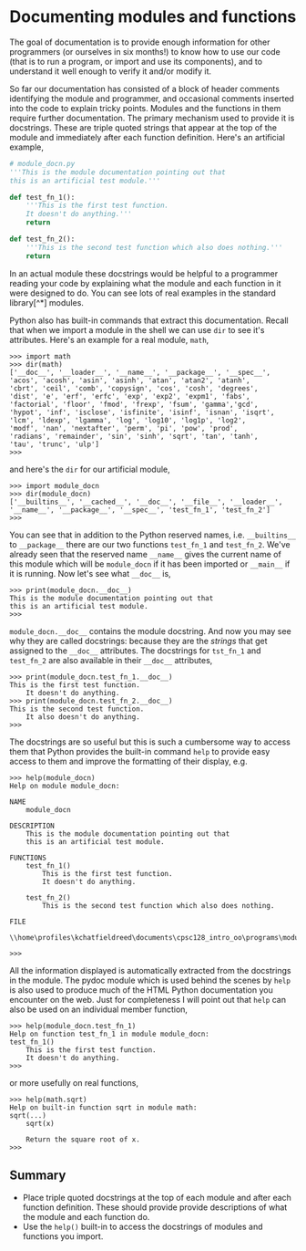 # Documenting modules and functions

The goal of documentation is to provide enough information for other programmers (or ourselves in six months!) to know how to use our code (that is to run a program, or import and use its components), and to understand it well enough to verify it and/or modify it.

So far our documentation has consisted of a block of header comments identifying the module and programmer, and occasional comments inserted into the code to explain tricky points. Modules and the functions in them require further documentation. The primary mechanism used to provide it is docstrings. These are triple quoted strings that appear at the top of the module and immediately after each function definition. Here's an artificial example,

```python
# module_docn.py
'''This is the module documentation pointing out that
this is an artificial test module.'''

def test_fn_1():
    '''This is the first test function.
    It doesn't do anything.'''
    return

def test_fn_2():
    '''This is the second test function which also does nothing.'''
    return
```

In an actual module these docstrings would be helpful to a programmer reading your code by explaining what the module and each function in it were designed to do. You can see lots of real examples in the standard library[^*] modules.

Python also has built-in commands that extract this documentation. Recall that when we import a module in the shell we can use `dir` to see it's attributes. Here's an example for a real module, `math`,

```plaintext
>>> import math
>>> dir(math)
['__doc__', '__loader__', '__name__', '__package__', '__spec__',
'acos', 'acosh', 'asin', 'asinh', 'atan', 'atan2', 'atanh',
'cbrt', 'ceil', 'comb', 'copysign', 'cos', 'cosh', 'degrees',
'dist', 'e', 'erf', 'erfc', 'exp', 'exp2', 'expm1', 'fabs',
'factorial', 'floor', 'fmod', 'frexp', 'fsum', 'gamma','gcd',
'hypot', 'inf', 'isclose', 'isfinite', 'isinf', 'isnan', 'isqrt',
'lcm', 'ldexp', 'lgamma', 'log', 'log10', 'log1p', 'log2',
'modf', 'nan', 'nextafter', 'perm', 'pi', 'pow', 'prod',
'radians', 'remainder', 'sin', 'sinh', 'sqrt', 'tan', 'tanh',
'tau', 'trunc', 'ulp']
>>>
```

and here's the `dir` for our artificial module,

```plaintext
>>> import module_docn
>>> dir(module_docn)
['__builtins__', '__cached__', '__doc__', '__file__', '__loader__', '__name__', '__package__', '__spec__', 'test_fn_1', 'test_fn_2']
>>>
```

You can see that in addition to the Python reserved names, i.e. `__builtins__` to `__package__` there are our two functions `test_fn_1` and `test_fn_2`. We've already seen that the reserved name `__name__` gives the current name of this module which will be `module_docn` if it has been imported or `__main__` if it is running. Now let's see what `__doc__` is,

```plaintext
>>> print(module_docn.__doc__)
This is the module documentation pointing out that
this is an artificial test module.
>>>
```

`module_docn.__doc__` contains the module docstring. And now you may see why they are called docstrings: because they are the _strings_ that get assigned to the `__doc__` attributes. The docstrings for `tst_fn_1` and `test_fn_2` are also available in their `__doc__` attributes,

```plaintext
>>> print(module_docn.test_fn_1.__doc__)
This is the first test function.
    It doesn't do anything.
>>> print(module_docn.test_fn_2.__doc__)
This is the second test function.
    It also doesn't do anything.
>>>
```

The docstrings are so useful but this is such a cumbersome way to access them that Python provides the built-in command `help` to provide easy access to them and improve the formatting of their display, e.g.

```plaintext
>>> help(module_docn)
Help on module module_docn:

NAME
    module_docn

DESCRIPTION
    This is the module documentation pointing out that
    this is an artificial test module.

FUNCTIONS
    test_fn_1()
        This is the first test function.
        It doesn't do anything.

    test_fn_2()
        This is the second test function which also does nothing.

FILE
    \\home\profiles\kchatfieldreed\documents\cpsc128_intro_oo\programs\module_docn.py

>>>
```

All the information displayed is automatically extracted from the docstrings in the module. The pydoc module which is used behind the scenes by `help` is also used to produce much of the HTML Python documentation you encounter on the web. Just for completeness I will point out that `help` can also be used on an individual member function,

```plaintext
>>> help(module_docn.test_fn_1)
Help on function test_fn_1 in module module_docn:
test_fn_1()
    This is the first test function.
    It doesn't do anything.
>>>
```

or more usefully on real functions,

```plaintext
>>> help(math.sqrt)
Help on built-in function sqrt in module math:
sqrt(...)
    sqrt(x)

    Return the square root of x.
>>>
```

## Summary

-   Place triple quoted docstrings at the top of each module and after
    each function definition. These should provide provide descriptions
    of what the module and each function do.
-   Use the `help()` built-in to access the docstrings of modules and
    functions you import.
